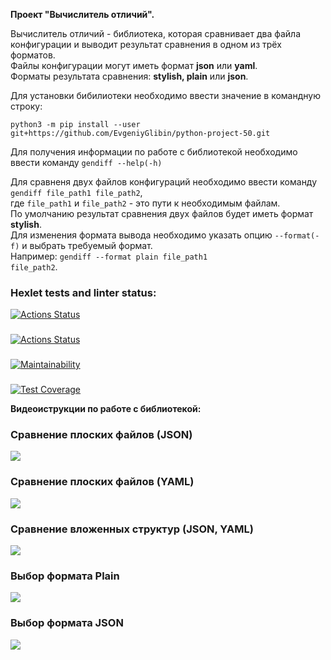 <p><strong>Проект "Вычислитель отличий".</strong></p>

Вычислитель отличий - библиотека, которая сравнивает два файла конфигурации и выводит результат сравнения в одном из трёх форматов.<br>
Файлы конфигурации могут иметь формат <b>json</b> или <b>yaml</b>.<br>
Форматы результата сравнения: <b>stylish, plain</b> или <b>json</b>.<br>

Для установки бибилиотеки необходимо ввести значение в командную строку:<br>
<p><code>python3 -m pip install --user git+https://github.com/EvgeniyGlibin/python-project-50.git</code></p>

Для получения информации по работе с библиотекой необходимо ввести команду <code>gendiff --help(-h)</code>

Для сравненя двух файлов конфигураций необходимо ввести команду <code>gendiff file_path1 file_path2</code>,<br>
где <code>file_path1</code> и <code>file_path2</code> - это пути к необходимым файлам.<br>
По умолчанию результат сравнения двух файлов будет иметь формат <b>stylish</b>.<br>
Для изменения формата вывода необходимо указать опцию <code>--format(-f)</code> и выбрать требуемый формат.<br>
Например: <code>gendiff --format plain file_path1 file_path2</code>.


### Hexlet tests and linter status:
[![Actions Status](https://github.com/EvgeniyGlibin/python-project-50/workflows/hexlet-check/badge.svg)](https://github.com/EvgeniyGlibin/python-project-50/actions)
###
[![Actions Status](https://github.com/EvgeniyGlibin/python-project-50/workflows/gendiff-check/badge.svg)](https://github.com/EvgeniyGlibin/python-project-50/actions)
###
[![Maintainability](https://api.codeclimate.com/v1/badges/ae288673048b7619f3a9/maintainability)](https://codeclimate.com/github/EvgeniyGlibin/python-project-50/maintainability)

###
[![Test Coverage](https://api.codeclimate.com/v1/badges/ae288673048b7619f3a9/test_coverage)](https://codeclimate.com/github/EvgeniyGlibin/python-project-50/test_coverage)


<p><strong>Видеоиструкции по работе с библиотекой:</strong></p>

### Сравнение плоских файлов (JSON)
<a href="https://asciinema.org/a/598716" target="_blank"><img src="https://asciinema.org/a/598716.svg" /></a>

### Сравнение плоских файлов (YAML)
<a href="https://asciinema.org/a/598717" target="_blank"><img src="https://asciinema.org/a/598717.svg" /></a>

### Сравнение вложенных структур (JSON, YAML)
<a href="https://asciinema.org/a/599806" target="_blank"><img src="https://asciinema.org/a/599806.svg" /></a>

### Выбор формата Plain
<a href="https://asciinema.org/a/600821" target="_blank"><img src="https://asciinema.org/a/600821.svg" /></a>

### Выбор формата JSON
<a href="https://asciinema.org/a/600823" target="_blank"><img src="https://asciinema.org/a/600823.svg" /></a>
